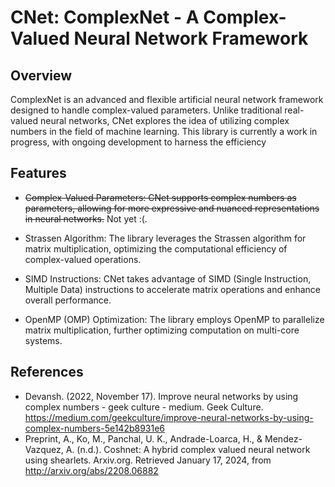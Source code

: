 # CNet: ComplexNet - A Complex-Valued Neural Network Framework
## Overview
ComplexNet is an advanced and flexible artificial neural network framework designed to handle complex-valued parameters. Unlike traditional real-valued neural networks, CNet explores the idea of utilizing complex numbers in the field of machine learning. This library is currently a work in progress, with ongoing development to harness the efficiency

## Features
* ~~Complex-Valued Parameters: CNet supports complex numbers as parameters, allowing for more expressive and nuanced representations in neural networks.~~ Not yet :(.

* Strassen Algorithm: The library leverages the Strassen algorithm for matrix multiplication, optimizing the computational efficiency of complex-valued operations.

* SIMD Instructions: CNet takes advantage of SIMD (Single Instruction, Multiple Data) instructions to accelerate matrix operations and enhance overall performance.

* OpenMP (OMP) Optimization: The library employs OpenMP to parallelize matrix multiplication, further optimizing computation on multi-core systems.

## References
* Devansh. (2022, November 17). Improve neural networks by using complex numbers - geek culture - medium. Geek Culture. https://medium.com/geekculture/improve-neural-networks-by-using-complex-numbers-5e142b8931e6
* Preprint, A., Ko, M., Panchal, U. K., Andrade-Loarca, H., & Mendez-Vazquez, A. (n.d.). Coshnet: A hybrid complex valued neural network using shearlets. Arxiv.org. Retrieved January 17, 2024, from http://arxiv.org/abs/2208.06882
